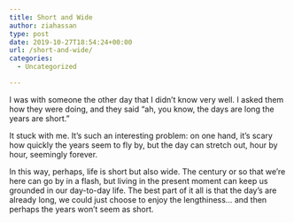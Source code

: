 ```yaml
---
title: Short and Wide
author: ziahassan
type: post
date: 2019-10-27T18:54:24+00:00
url: /short-and-wide/
categories:
  - Uncategorized

---
```

I was with someone the other day that I didn’t know very well. I asked them how they were doing, and they said “ah, you know, the days are long the years are short.”

It stuck with me. It’s such an interesting problem: on one hand, it’s scary how quickly the years seem to fly by, but the day can stretch out, hour by hour, seemingly forever. 

In this way, perhaps, life is short but also wide. The century or so that we’re here can go by in a flash, but living in the present moment can keep us grounded in our day-to-day life. The best part of it all is that the day’s are already long, we could just choose to enjoy the lengthiness… and then perhaps the years won’t seem as short.